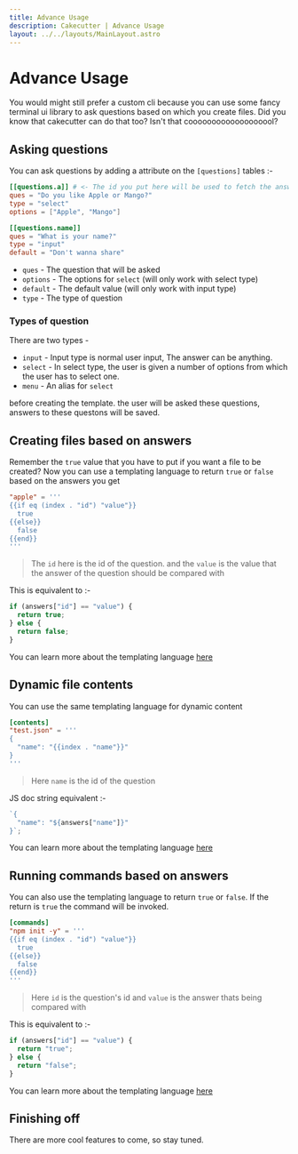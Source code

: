 ```yaml
---
title: Advance Usage
description: Cakecutter | Advance Usage
layout: ../../layouts/MainLayout.astro
---
```


# Advance Usage

You would might still prefer a custom cli because you can use some fancy terminal ui library to ask questions based on which you create files. Did you know that cakecutter can do that too? Isn't that cooooooooooooooooool?

## Asking questions

You can ask questions by adding a attribute on the `[questions]` tables :-

```toml
[[questions.a]] # <- The id you put here will be used to fetch the answers
ques = "Do you like Apple or Mango?"
type = "select"
options = ["Apple", "Mango"]

[[questions.name]]
ques = "What is your name?"
type = "input"
default = "Don't wanna share"
```

- `ques` - The question that will be asked
- `options` - The options for `select` (will only work with select type)
- `default` - The default value (will only work with input type)
- `type` - The type of question

### Types of question

There are two types -

- `input` - Input type is normal user input, The answer can be anything.
- `select` - In select type, the user is given a number of options from which the user has to select one.
- `menu` - An alias for `select`

before creating the template. the user will be asked these questions, answers to these questons will be saved.

## Creating files based on answers

Remember the `true` value that you have to put if you want a file to be created? Now you can use a templating language to return `true` or `false` based on the answers you get

```toml
"apple" = '''
{{if eq (index . "id") "value"}}
  true
{{else}}
  false
{{end}}
'''
```

> The `id` here is the id of the question. and the `value` is the value that the answer of the question should be compared with

This is equivalent to :-

```js
if (answers["id"] == "value") {
  return true;
} else {
  return false;
}
```

You can learn more about the templating language [here](https://pkg.go.dev/text/template)

## Dynamic file contents

You can use the same templating language for dynamic content

```toml
[contents]
"test.json" = '''
{
  "name": "{{index . "name"}}"
}
'''
```

> Here `name` is the id of the question

JS doc string equivalent :-

```js
`{
  "name": "${answers["name"]}"
}`;
```

You can learn more about the templating language [here](https://pkg.go.dev/text/template)

## Running commands based on answers

You can also use the templating language to return `true` or `false`. If the return is `true` the command will be invoked.

```toml
[commands]
"npm init -y" = '''
{{if eq (index . "id") "value"}}
  true
{{else}}
  false
{{end}}
'''
```

> Here `id` is the question's id and `value` is the answer thats being compared with

This is equivalent to :-

```js
if (answers["id"] == "value") {
  return "true";
} else {
  return "false";
}
```

You can learn more about the templating language [here](https://pkg.go.dev/text/template)

## Finishing off

There are more cool features to come, so stay tuned.
